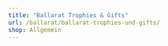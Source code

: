 ```yaml
---
title: "Ballarat Trophies & Gifts"
url: /ballarat/ballarat-trophies-und-gifts/
shop: Allgemein
---
```

